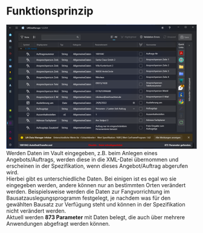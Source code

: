 # Funktionsprinzip

![image](/LiftDataManager/Docs/HelpImages/image5.png)
Werden Daten im Vault eingegeben, z.B. beim Anlegen eines Angebots/Auftrags, werden diese in die XML-Datei übernommen und erscheinen in der Spezifikation, wenn dieses Angebot/Auftrag abgerufen wird.  
Hierbei gibt es unterschiedliche Daten. Bei einigen ist es egal wo sie eingegeben werden, andere können nur an bestimmten Orten verändert werden. Beispielsweise werden die Daten zur Fangvorrichtung im Bausatzauslegungsprogramm festgelegt, je nachdem was für den gewählten Bausatz zur Verfügung steht und können in der Spezifikation nicht verändert werden.  
Aktuell werden **873 Parameter** mit Daten belegt, die auch über mehrere Anwendungen abgefragt werden können.
